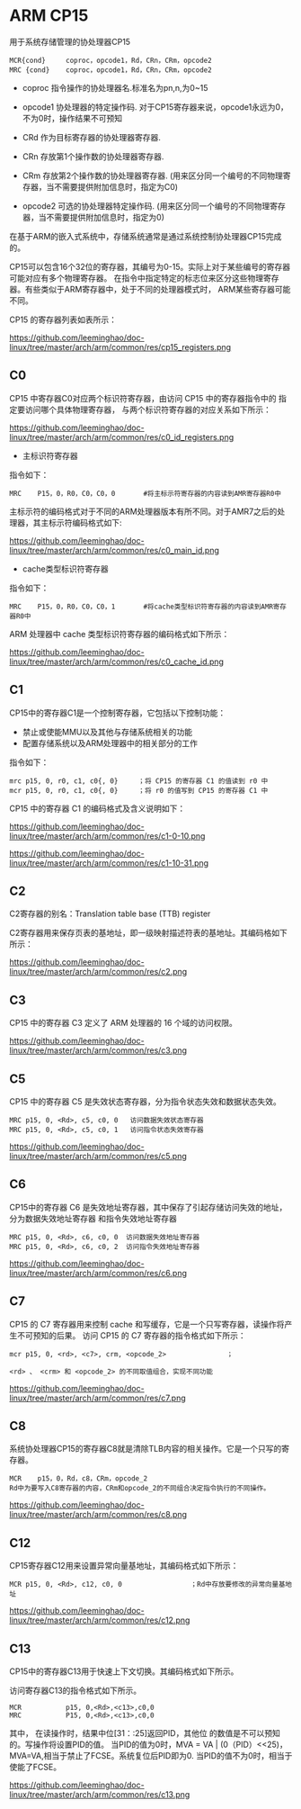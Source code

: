 ARM CP15
========================================

用于系统存储管理的协处理器CP15

```
MCR{cond}     coproc，opcode1，Rd，CRn，CRm，opcode2
MRC {cond}    coproc，opcode1，Rd，CRn，CRm，opcode2
```

* coproc      指令操作的协处理器名.标准名为pn,n,为0~15
* opcode1     协处理器的特定操作码. 对于CP15寄存器来说，opcode1永远为0，不为0时，操作结果不可预知
* CRd         作为目标寄存器的协处理器寄存器.
* CRn         存放第1个操作数的协处理器寄存器.
* CRm         存放第2个操作数的协处理器寄存器.
              (用来区分同一个编号的不同物理寄存器，当不需要提供附加信息时，指定为C0)

* opcode2     可选的协处理器特定操作码.
              (用来区分同一个编号的不同物理寄存器，当不需要提供附加信息时，指定为0)

在基于ARM的嵌入式系统中，存储系统通常是通过系统控制协处理器CP15完成的。

CP15可以包含16个32位的寄存器，其编号为0-15。实际上对于某些编号的寄存器可能对应有多个物理寄存器。
在指令中指定特定的标志位来区分这些物理寄存器。有些类似于ARM寄存器中，处于不同的处理器模式时，
ARM某些寄存器可能不同。

CP15 的寄存器列表如表所示：

https://github.com/leeminghao/doc-linux/tree/master/arch/arm/common/res/cp15_registers.png

C0
----------------------------------------

CP15 中寄存器C0对应两个标识符寄存器，由访问 CP15 中的寄存器指令中的 <opcode2>
指定要访问哪个具体物理寄存器， <opcode2> 与两个标识符寄存器的对应关系如下所示：

https://github.com/leeminghao/doc-linux/tree/master/arch/arm/common/res/c0_id_registers.png

* 主标识符寄存器

指令如下：

```
MRC    P15，0，R0，C0，C0，0       #将主标示符寄存器的内容读到AMR寄存器R0中
```

主标示符的编码格式对于不同的ARM处理器版本有所不同。对于AMR7之后的处理器，其主标示符编码格式如下:

https://github.com/leeminghao/doc-linux/tree/master/arch/arm/common/res/c0_main_id.png

* cache类型标识符寄存器

指令如下：

```
MRC    P15，0，R0，C0，C0，1       #将cache类型标识符寄存器的内容读到AMR寄存器R0中
```

ARM 处理器中 cache 类型标识符寄存器的编码格式如下所示：

https://github.com/leeminghao/doc-linux/tree/master/arch/arm/common/res/c0_cache_id.png

C1
----------------------------------------

CP15中的寄存器C1是一个控制寄存器，它包括以下控制功能：

* 禁止或使能MMU以及其他与存储系统相关的功能
* 配置存储系统以及ARM处理器中的相关部分的工作

指令如下：

```
mrc p15, 0, r0, c1, c0{, 0}     ；将 CP15 的寄存器 C1 的值读到 r0 中
mcr p15, 0, r0, c1, c0{, 0}     ；将 r0 的值写到 CP15 的寄存器 C1 中
```

CP15 中的寄存器 C1 的编码格式及含义说明如下：

https://github.com/leeminghao/doc-linux/tree/master/arch/arm/common/res/c1-0-10.png

https://github.com/leeminghao/doc-linux/tree/master/arch/arm/common/res/c1-10-31.png

C2
----------------------------------------

C2寄存器的别名：Translation table base (TTB) register

C2寄存器用来保存页表的基地址，即一级映射描述符表的基地址。其编码格如下所示：

https://github.com/leeminghao/doc-linux/tree/master/arch/arm/common/res/c2.png

C3
----------------------------------------

CP15 中的寄存器 C3 定义了 ARM 处理器的 16 个域的访问权限。

https://github.com/leeminghao/doc-linux/tree/master/arch/arm/common/res/c3.png

C5
----------------------------------------

CP15 中的寄存器 C5 是失效状态寄存器，分为指令状态失效和数据状态失效。

```
MRC p15, 0, <Rd>, c5, c0, 0   访问数据失效状态寄存器
MRC p15, 0, <Rd>, c5, c0, 1   访问指令状态失效寄存器
```

https://github.com/leeminghao/doc-linux/tree/master/arch/arm/common/res/c5.png

C6
----------------------------------------

CP15中的寄存器 C6 是失效地址寄存器，其中保存了引起存储访问失效的地址，分为数据失效地址寄存器
和指令失效地址寄存器

```
MRC p15, 0, <Rd>, c6, c0, 0  访问数据失效地址寄存器
MRC p15, 0, <Rd>, c6, c0, 2  访问指令失效地址寄存器
```

https://github.com/leeminghao/doc-linux/tree/master/arch/arm/common/res/c6.png

C7
----------------------------------------

CP15 的 C7 寄存器用来控制 cache 和写缓存，它是一个只写寄存器，读操作将产生不可预知的后果。
访问 CP15 的 C7 寄存器的指令格式如下所示：

```
mcr p15, 0, <rd>, <c7>, crm, <opcode_2>               ；

<rd> 、 <crm> 和 <opcode_2> 的不同取值组合，实现不同功能
```

https://github.com/leeminghao/doc-linux/tree/master/arch/arm/common/res/c7.png

C8
----------------------------------------

系统协处理器CP15的寄存器C8就是清除TLB内容的相关操作。它是一个只写的寄存器。

```
MCR    p15，0，Rd，c8，CRm，opcode_2
Rd中为要写入C8寄存器的内容，CRm和opcode_2的不同组合决定指令执行的不同操作。
```

https://github.com/leeminghao/doc-linux/tree/master/arch/arm/common/res/c8.png

C12
----------------------------------------

CP15寄存器C12用来设置异常向量基地址，其编码格式如下所示：

```
MCR p15, 0, <Rd>, c12, c0, 0                 ；Rd中存放要修改的异常向量基地址
```

https://github.com/leeminghao/doc-linux/tree/master/arch/arm/common/res/c12.png

C13
----------------------------------------

CP15中的寄存器C13用于快速上下文切换。其编码格式如下所示。

访问寄存器C13的指令格式如下所示。

```
MCR           p15, 0,<Rd>,<c13>,c0,0
MRC           P15, 0,<Rd>,<c13>,c0,0
```

其中， 在读操作时，结果中位[31：:25]返回PID，其他位 的数值是不可以预知的。写操作将设置PID的值。
        当PID的值为0时，MVA = VA  |  (0（PID）<<25)，MVA=VA,相当于禁止了FCSE。系统复位后PID即为0.
        当PID的值不为0时，相当于使能了FCSE。

https://github.com/leeminghao/doc-linux/tree/master/arch/arm/common/res/c13.png
